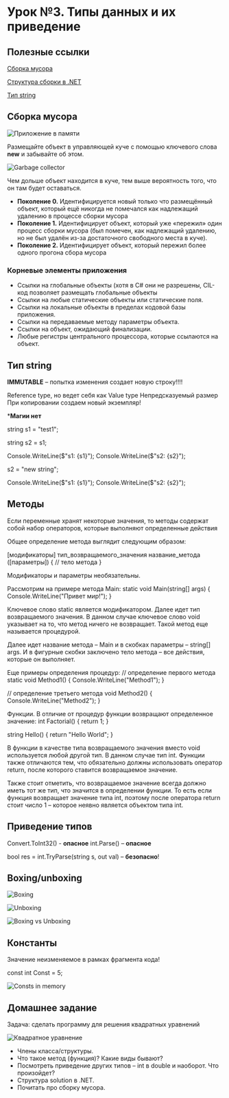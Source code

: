 # Урок №3. Типы данных и их приведение

## Полезные ссылки

[Сборка мусора](https://docs.microsoft.com/ru-ru/dotnet/standard/garbage-collection/)

[Структура сборки в .NET](https://metanit.com/sharp/tutorial/10.1.php)

[Тип string](https://docs.microsoft.com/ru-ru/dotnet/csharp/programming-guide/strings/)



## Сборка мусора

![Приложение в памяти](/Module-1/images/app-in-memory.png)

Размещайте объект в управляющей куче с помощью ключевого слова **new** и забывайте об этом.

![Garbage collector](/Module-1/images/garbage-collector.png)

Чем дольше объект находится в куче, тем выше вероятность того, что он там будет оставаться.

- **Поколение 0.** Идентифицируется новый только что размещённый объект, который ещё никогда не помечался как надлежащий удалению в процессе сборки мусора
- **Поколение 1.** Идентифицирует объект, который уже «пережил» один процесс сборки мусора (был помечен, как надлежащий удалению, но не был удалён из-за достаточного свободного места в куче).
- **Поколение 2.** Идентифицирует объект, который пережил более одного прогона сбора мусора

### Корневые элементы приложения

- Ссылки на глобальные объекты (хотя в C# они не разрешены, CIL-код позволяет размещать глобальные объекты
- Ссылки на любые статические объекты или статические поля.
- Ссылки на локальные объекты в пределах кодовой базы приложения.
- Ссылки на передаваемые методу параметры объекта.
- Ссылки на объект, ожидающий финализации.
- Любые регистры центрального процессора, которые ссылаются на объект.

## Тип string

**IMMUTABLE** – попытка изменения создает новую строку!!!!

Reference type, но ведет себя как Value type
Непредсказуемый размер
При копировании создаем новый экземпляр!

***Магии нет**

string s1 = "test1";

string s2 = s1;

Console.WriteLine($"s1: {s1}");
Console.WriteLine($"s2: {s2}");

s2 = "new string";

Console.WriteLine($"s1: {s1}");
Console.WriteLine($"s2: {s2}");

## Методы

Если переменные хранят некоторые значения, то методы содержат собой набор операторов, которые выполняют определенные действия

Общее определение метода выглядит следующим образом:

[модификаторы] тип_возвращаемого_значения название_метода ([параметры])
{
   // тело метода
}

Модификаторы и параметры необязательны.

Рассмотрим на примере метода Main:
static void Main(string[] args)
{
   Console.WriteLine("Привет мир!");
}

Ключевое слово static является модификатором. Далее идет тип возвращаемого значения. В данном случае ключевое слово void указывает на то, 
что метод ничего не возвращает. Такой метод еще называется процедурой.

Далее идет название метода – Main и в скобках параметры – string[] args. И в фигурные скобки заключено тело метода – все действия, которые он выполняет.

Еще примеры определения процедур:
// определение первого метода
static void Method1()
{
   Console.WriteLine("Method1");
}
 
// определение третьего метода
void Method2()
{
   Console.WriteLine("Method2");
}

Функции. В отличие от процедур функции возвращают определенное значение:
int Factorial()
{
   return 1;
}
 
string Hello()
{
   return "Hello World";
}

В функции в качестве типа возвращаемого значения вместо void используется любой другой тип. В данном случае тип int. 
Функции также отличаются тем, что обязательно должны использовать оператор return, после которого ставится возвращаемое значение.

Также стоит отметить, что возвращаемое значение всегда должно иметь тот же тип, что значится в определении функции. 
То есть если функция возвращает значение типа int, поэтому после оператора return стоит число 1 – которое неявно является объектом типа int.

## Приведение типов

Convert.ToInt32() - **опасное**
int.Parse() – **опасное**

bool res = int.TryParse(string s, out val) – **безопасно**!

## Boxing/unboxing

![Boxing](/Module-1/images/boxing.png)

![Unboxing](/Module-1/images/unboxing.png)

![Boxing vs Unboxing](/Module-1/images/boxing-vs-unboxing.png)

## Константы

Значение неизменяемое в рамках фрагмента кода!

const int Const = 5;

![Consts in memory](/Module-1/images/constants-in-memory.png)


## Домашнее задание

Задача: сделать программу для решения квадратных уравнений

![Квадратное уравнение](/Module-1/images/square-equation.png)

- Члены класса/структуры.
- Что такое метод (функция)? Какие виды бывают?
- Посмотреть приведение других типов – int в double и наоборот. Что произойдет?
- Структура solution в .NET.
- Почитать про сборку мусора.


